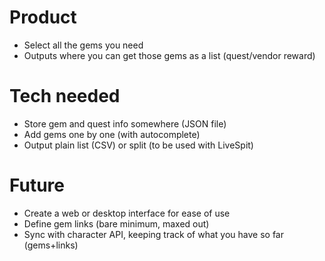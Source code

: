 Product
====
- Select all the gems you need
- Outputs where you can get those gems as a list (quest/vendor reward)

Tech needed
====
- Store gem and quest info somewhere (JSON file)
- Add gems one by one (with autocomplete)
- Output plain list (CSV) or split (to be used with LiveSpit)

Future
====
- Create a web or desktop interface for ease of use
- Define gem links (bare minimum, maxed out)
- Sync with character API, keeping track of what you have so far (gems+links)
